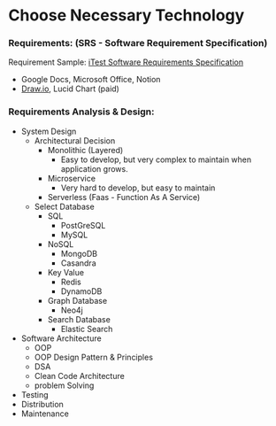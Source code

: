 # Choose Necessary Technology

### Requirements: (SRS - Software Requirement Specification)

Requirement Sample: [iTest Software Requirements Specification](https://itest.sourceforge.net/documentation/developer/Software_Requirements_Specification-iTest.pdf)

- Google Docs, Microsoft Office, Notion
- [Draw.io](https://app.diagrams.net), Lucid Chart (paid)

### Requirements Analysis & Design:
- System Design
  - Architectural Decision
    - Monolithic (Layered)
      - Easy to develop, but very complex to maintain when application grows.
    - Microservice
      - Very hard to develop, but easy to maintain
    - Serverless (Faas - Function As A Service)
  - Select Database
    - SQL
      - PostGreSQL
      - MySQL
    - NoSQL
      - MongoDB
      - Casandra
    - Key Value
      - Redis
      - DynamoDB
    - Graph Database
      - Neo4j
    - Search Database
      - Elastic Search
- Software Architecture
  - OOP
  - OOP Design Pattern & Principles
  - DSA
  - Clean Code Architecture
  - problem Solving
- Testing
- Distribution
- Maintenance